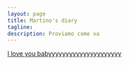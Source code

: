 ```yaml
---
layout: page
title: Martino's diary
tagline: 
description: Proviamo come va
---
```

[I love you babyyyyyyyyyyyyyyyyyyyyy](https://www.youtube.com/watch?v=nJEKohJloxA)